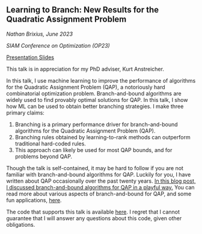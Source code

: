 ## Learning to Branch: New Results for the Quadratic Assignment Problem
*Nathan Brixius, June 2023*

*SIAM Conference on Optimization (OP23)*

[Presentation Slides](https://www.example.com)

This talk is in appreciation for my PhD adviser, Kurt Anstreicher. 

In this talk, I use machine learning to improve the performance of algorithms for the Quadratic Assignment Problem (QAP), 
a notoriously hard combinatorial optimization problem. Branch-and-bound algorithms are widely used to find provably optimal solutions for QAP. In
this talk, I show how ML can be used to obtain better branching strategies. I make three primary claims:

1. Branching is a primary performance driver for branch-and-bound algorithms for the Quadratic Assignment Problem (QAP).​
2. Branching rules obtained by learning-to-rank methods can outperform traditional hard-coded rules.
3. This approach can likely be used for most QAP bounds, and for problems beyond QAP.

Though the talk is self-contained, it may be hard to follow if you are not familiar with branch-and-bound algorithms for QAP. Luckily for you,
I have written about QAP occasionally over the past twenty years. [In this blog post, I discussed branch-and-bound algorithms for QAP in a playful way.](https://nathanbrixius.wordpress.com/2011/01/12/quadratic-assignment-problems-for-bartenders/)
You can read more about various aspects of branch-and-bound for QAP, and some fun applications, [here](https://nathanbrixius.wordpress.com/category/qap/).

The code that supports this talk is available [here](https://github.com/natebrix/qap). I regret that I cannot guarantee that I will answer any
questions about this code, given other obligations.

